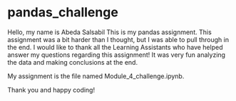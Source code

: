 # pandas_challenge
Hello, my name is Abeda Salsabil
This is my pandas assignment.
This assignment was a bit harder than I thought, but I was able to pull through in the end.
I would like to thank all the Learning Assistants who have helped answer my questions regarding this assignment!
It was very fun analyzing the data and making conclusions at the end. 

My assignment is the file named Module_4_challenge.ipynb.

Thank you and happy coding!
